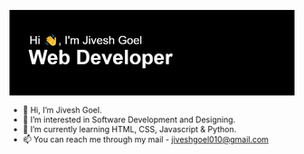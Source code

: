 ![Nothing](https://github.com/jiveshgoel010/jiveshgoel010/blob/main/header.png)

- 👋 Hi, I’m Jivesh Goel.
- 👀 I’m interested in Software Development and Designing.
- 🌱 I’m currently learning HTML, CSS, Javascript & Python.
- 📫 You can reach me through my mail - jiveshgoel010@gmail.com

<!---
jiveshgoel010/jiveshgoel010 is a ✨ special ✨ repository because its `README.md` (this file) appears on your GitHub profile.
You can click the Preview link to take a look at your changes.
--->

